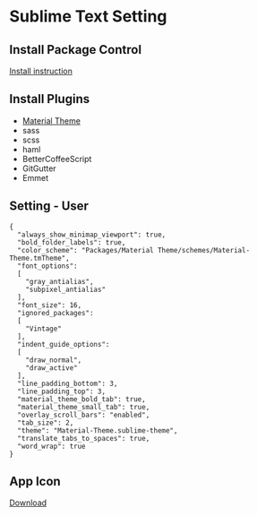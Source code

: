 # Sublime Text Setting

## Install Package Control

[Install instruction](https://packagecontrol.io/installation)

## Install Plugins

- [Material Theme](https://github.com/equinusocio/material-theme)
- sass
- scss
- haml
- BetterCoffeeScript
- GitGutter
- Emmet

## Setting - User

```
{
  "always_show_minimap_viewport": true,
  "bold_folder_labels": true,
  "color_scheme": "Packages/Material Theme/schemes/Material-Theme.tmTheme",
  "font_options":
  [
    "gray_antialias",
    "subpixel_antialias"
  ],
  "font_size": 16,
  "ignored_packages":
  [
    "Vintage"
  ],
  "indent_guide_options":
  [
    "draw_normal",
    "draw_active"
  ],
  "line_padding_bottom": 3,
  "line_padding_top": 3,
  "material_theme_bold_tab": true,
  "material_theme_small_tab": true,
  "overlay_scroll_bars": "enabled",
  "tab_size": 2,
  "theme": "Material-Theme.sublime-theme",
  "translate_tabs_to_spaces": true,
  "word_wrap": true
}
```

## App Icon

[Download](https://dribbble.com/shots/2104476-Material-Theme-for-Sublime-Text-3/attachments/380650)
